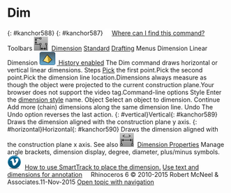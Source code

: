 ---
---


# Dim
{: #kanchor588}
{: #kanchor587}
 [![images/transparent.gif](images/transparent.gif)Where can I find this command?](javascript:void(0);) Toolbars
![images/dim.png](images/dim.png) [Dimension](dimension-toolbar.html)  [Standard](standard-toolbar.html)  [Drafting](drafting-toolbar.html) 
Menus
Dimension
Linear Dimension
![images/history-tag.png](images/history-tag.png) [&#160;History enabled](historyenabled.html) 
The Dim command draws horizontal or vertical linear dimensions.
Steps
 [Pick](pick-location.html) the first point.Pick the second point.Pick the dimension line location.Dimensions always measure as though the object were projected to the current construction plane.Your browser does not support the video tag.Command-line options
Style
Enter the [dimension style](dimensions.html) name.
Object
Select an object to dimension.
Continue
Add more (chain) dimensions along the same dimension line.
Undo
The Undo option reverses the last action.
{: #vertical}Vertical{: #kanchor589}
Draws the dimension aligned with the construction plane y&#160;axis.
{: #horizontal}Horizontal{: #kanchor590}
Draws the dimension aligned with the construction plane x&#160;axis.
See also
![images/docprops-dimension.png](images/docprops-dimension.png) [Dimension Properties](dimension.html) 
Manage angle brackets, dimension display, degree, diameter, plus/minus symbols.
![images/vimeo32.png](images/vimeo32.png) [How to use SmartTrack to place the dimension.](http://www.vimeo.com/25529357) 
 [Use text and dimensions for annotation](sak-textanddimensions.html) 
&#160;
&#160;
Rhinoceros 6 © 2010-2015 Robert McNeel &amp; Associates.11-Nov-2015
 [Open topic with navigation](dim.html) 

